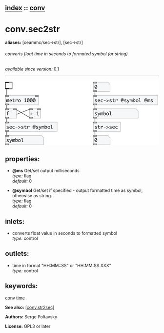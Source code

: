 [index](index.html) :: [conv](category_conv.html)
---

# conv.sec2str
**aliases:** [ceammc/sec-&gt;str], [sec-&gt;str]


###### converts float time in seconds to formated symbol (or string)

*available since version:* 0.1

---




[![example](../examples/img/conv.sec2str.jpg)](../examples/pd/conv.sec2str.pd)







## properties:

* **@ms** 
Get/set output milliseconds<br>
_type:_ flag<br>
_default:_ 0<br>

* **@symbol** 
Get/set if specified - output formatted time as symbol, otherwise as string.<br>
_type:_ flag<br>
_default:_ 0<br>



## inlets:

* converts float value in seconds to formatted symbol<br>
_type:_ control



## outlets:

* time in format &#34;HH:MM::SS&#34; or &#34;HH:MM:SS.XXX&#34;<br>
_type:_ control



## keywords:

[conv](keywords/conv.html)
[time](keywords/time.html)



**See also:**
[\[conv.str2sec\]](conv.str2sec.html)




**Authors:** Serge Poltavsky




**License:** GPL3 or later





